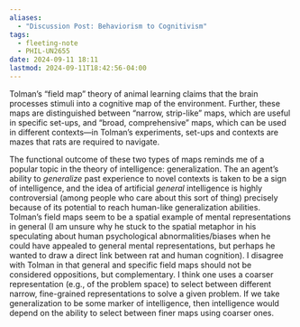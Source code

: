 ```yaml
---
aliases:
  - "Discussion Post: Behaviorism to Cognitivism"
tags:
  - fleeting-note
  - PHIL-UN2655
date: 2024-09-11 18:11
lastmod: 2024-09-11T18:42:56-04:00
---
```

Tolman’s “field map” theory of animal learning claims that the brain processes stimuli into a cognitive map of the environment. Further, these maps are distinguished between “narrow, strip-like” maps, which are useful in specific set-ups, and “broad, comprehensive” maps, which can be used in different contexts—in Tolman’s experiments, set-ups and contexts are mazes that rats are required to navigate.

The functional outcome of these two types of maps reminds me of a popular topic in the theory of intelligence: generalization. The an agent’s ability to *generalize* past experience to novel contexts is taken to be a sign of intelligence, and the idea of artificial *general* intelligence is highly controversial (among people who care about this sort of thing) precisely because of its potential to reach human-like generalization abilities. Tolman’s field maps seem to be a spatial example of mental representations in general (I am unsure why he stuck to the spatial metaphor in his speculating about human psychological abnormalities/biases when he could have appealed to general mental representations, but perhaps he wanted to draw a direct link between rat and human cognition). I disagree with Tolman in that general and specific field maps should not be considered oppositions, but complementary. I think one uses a coarser representation (e.g., of the problem space) to select between different narrow, fine-grained representations to solve a given problem. If we take generalization to be some marker of intelligence, then intelligence would depend on the ability to select between finer maps using coarser ones.